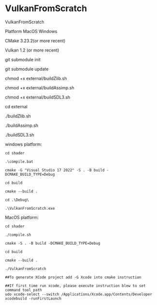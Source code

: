 # VulkanFromScratch
VulkanFromScratch

Platform MacOS Windows


CMake 3.23.2(or more recent)

Vulkan 1.2 (or more recent)


git submodule init

git submodule update


chmod +x external/buildZlib.sh

chmod +x external/buildAssimp.sh 

chmod +x external/buildSDL3.sh 


cd external 

./buildZlib.sh

./buildAssimp.sh

./buildSDL3.sh


windows platform:
    
    cd shader

    .\compile.bat
    
    cmake -G "Visual Studio 17 2022" -S . -B build -DCMAKE_BUILD_TYPE=Debug

    cd build

    cmake --build .

    cd .\Debug\

    .\VulkanFromScratch.exe

MacOS platform:
    
    cd shader

    ./compile.sh

    cmake -S . -B build -DCMAKE_BUILD_TYPE=Debug

    cd build

    cmake --build .

    ./VulkanFromScratch

    ##To generate XCode project add -G Xcode into cmake instruction

    ##If first time run xcode, please execute instruction blew to set command tool path
    udo xcode-select --switch /Applications/Xcode.app/Contents/Developer
    xcodebuild -runFirstLaunch
